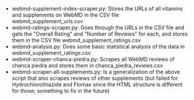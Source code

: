 - webmd-supplement-index-scraper.py: Stores the URLs of all vitamins and supplements on WebMD in the CSV file webmd_supplement_urls.csv
- webmd-ratings-scraper.py: Goes through the URLs in the CSV file and gets the "Overall Rating" and "Number of Reviews" for each, and stores them in the CSV file webmd_supplement_ratings.csv
- webmd-analysis.py: Does some basic statistical analysis of the data in webmd_supplement_ratings.csv
- webmd-scraper-chanca-piedra.py: Scrapes all WebMD reviews of chanca piedra and stores them in chanca_piedra_reviews.csv
- webmd-scraper-all-supplements.py: Is a generalization of the above script that also scrapes reviews of other supplements (but failed for Hydrochlorothiazide and Flomax since the HTML structure is different for those; something to fix in the future)
